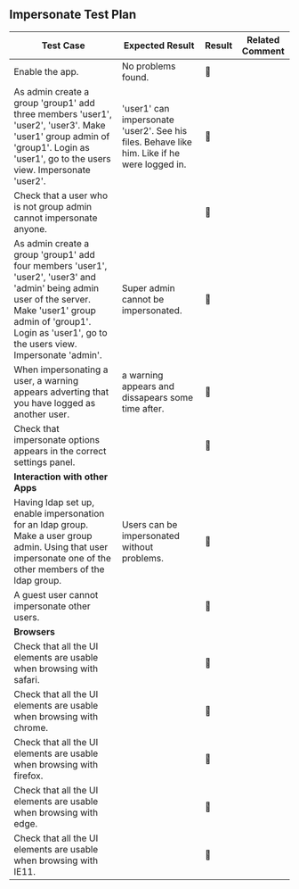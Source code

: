 ## Impersonate Test Plan



| Test Case                                | Expected Result                          | Result         | Related Comment |
| ---------------------------------------- | ---------------------------------------- | -------------- | --------------- |
| Enable the app.                          | No problems found.                       | :construction: |                 |
| As admin create a group 'group1' add three members 'user1', 'user2', 'user3'. Make 'user1' group admin of 'group1'. Login as 'user1', go to the users view. Impersonate 'user2'. | 'user1' can impersonate 'user2'. See his files. Behave like him. Like if he were logged in. | 🚧             |                 |
| Check that a user who is not group admin cannot impersonate anyone. |                                          | 🚧             |                 |
| As admin create a group 'group1' add four members 'user1', 'user2', 'user3' and 'admin' being admin user of the server. Make 'user1' group admin of 'group1'. Login as 'user1', go to the users view. Impersonate 'admin'. | Super admin cannot be impersonated.      | 🚧             |                 |
| When impersonating a user, a warning appears adverting that you have logged as another user. | a warning appears and dissapears some time after. | 🚧             |                 |
| Check that impersonate options appears in the correct settings panel. |                                          | 🚧             |                 |
| **Interaction with other Apps**          |                                          |                |                 |
| Having ldap set up, enable impersonation for an ldap group. Make a user group admin. Using that user impersonate one of the other members of the ldap group. | Users can be impersonated without problems. | 🚧             |                 |
| A guest user cannot impersonate other users. |                                          | 🚧             |                 |
| **Browsers**                             |                                          |                |                 |
| Check that all the UI elements are usable when browsing with safari. |                                          | :construction: |                 |
| Check that all the UI elements are usable when browsing with chrome. |                                          | :construction: |                 |
| Check that all the UI elements are usable when browsing with firefox. |                                          | :construction: |                 |
| Check that all the UI elements are usable when browsing with edge. |                                          | :construction: |                 |
| Check that all the UI elements are usable when browsing with IE11. |                                          | :construction: |                 |
